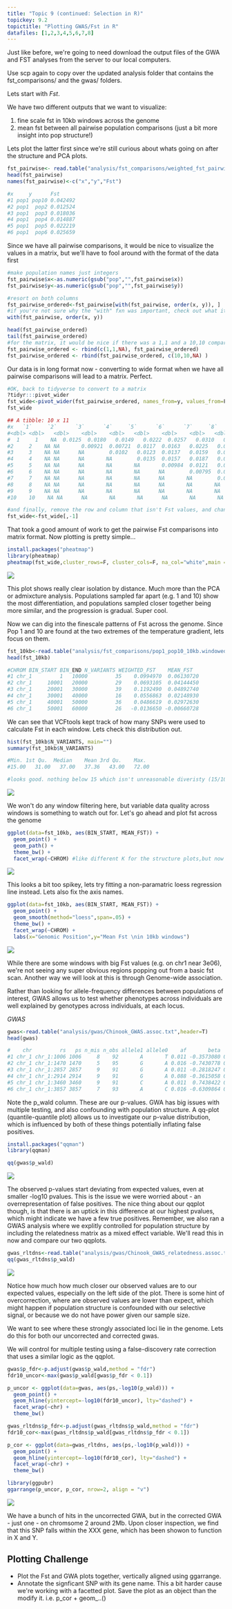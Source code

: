 ```yaml
---
title: "Topic 9 (continued: Selection in R)"
topickey: 9.2
topictitle: "Plotting GWAS/Fst in R"
datafiles: [1,2,3,4,5,6,7,8]
---
```

  
Just like before, we're going to need download the output files of the GWA and FST analyses from the server to our local computers.

Use scp again to copy over the updated analysis folder that contains the fst_comparisons/ and the gwas/ folders.


Lets start with *Fst*. 

We have two different outputs that we want to visualize: 
  1) fine scale fst in 10kb windows across the genome
  2) mean fst between all pairwise population comparisons (just a bit more insight into pop structure!)
  
  
Lets plot the latter first since we're still curious about whats going on after the structure and PCA plots.

```r
fst_pairwise<- read.table("analysis/fst_comparisons/weighted_fst_pairwise.txt")
head(fst_pairwise)
names(fst_pairwise)<-c("x","y","Fst")

#x     y      Fst
#1 pop1 pop10 0.042492
#2 pop1  pop2 0.012524
#3 pop1  pop3 0.018036
#4 pop1  pop4 0.014887
#5 pop1  pop5 0.022219
#6 pop1  pop6 0.025659
```
Since we have all pairwise comparisons, it would be nice to visualize the values in a matrix, but we'll have to fool around with the format of the data first
```r
#make population names just integers
fst_pairwise$x<-as.numeric(gsub("pop","",fst_pairwise$x))
fst_pairwise$y<-as.numeric(gsub("pop","",fst_pairwise$y))

#resort on both columns
fst_pairwise_ordered<-fst_pairwise[with(fst_pairwise, order(x, y)), ]
#if you're not sure why the "with" fxn was important, check out what it does below
with(fst_pairwise, order(x, y))

head(fst_pairwise_ordered)
tail(fst_pairwise_ordered)
#for the matrix, it would be nice if there was a 1,1 and a 10,10 comparison, to square things off. lets add them.
fst_pairwise_ordered <- rbind(c(1,1,NA), fst_pairwise_ordered)
fst_pairwise_ordered <- rbind(fst_pairwise_ordered, c(10,10,NA) )
```

Our data is in long format now - converting to wide format when we have all pairwise comparisons will lead to a matrix. Perfect.


```r
#OK, back to tidyverse to convert to a matrix
?tidyr:::pivot_wider
fst_wide<-pivot_wider(fst_pairwise_ordered, names_from=y, values_from=Fst)
fst_wide

## A tibble: 10 x 11
#x   `1`     `2`      `3`      `4`     `5`      `6`      `7`     `8`      `9`    `10`
#<dbl> <dbl>   <dbl>    <dbl>    <dbl>   <dbl>    <dbl>    <dbl>   <dbl>    <dbl>   <dbl>
#  1     1    NA  0.0125  0.0180   0.0149   0.0222  0.0257   0.0310   0.0423  0.0346   0.0425
#2     2    NA NA       0.00921  0.00721  0.0117  0.0163   0.0225   0.0327  0.0251   0.0360
#3     3    NA NA      NA        0.0102   0.0123  0.0137   0.0159   0.0262  0.0241   0.0271
#4     4    NA NA      NA       NA        0.0135  0.0157   0.0187   0.0282  0.0231   0.0299
#5     5    NA NA      NA       NA       NA       0.00984  0.0121   0.0244  0.0216   0.0292
#6     6    NA NA      NA       NA       NA      NA        0.00795  0.0176  0.0153   0.0216
#7     7    NA NA      NA       NA       NA      NA       NA        0.0107  0.0103   0.0182
#8     8    NA NA      NA       NA       NA      NA       NA       NA       0.00626  0.0144
#9     9    NA NA      NA       NA       NA      NA       NA       NA      NA        0.0131
#10    10    NA NA      NA       NA       NA      NA       NA       NA      NA       NA     

#and finally, remove the row and column that isn't Fst values, and change class = matrix
fst_wide<-fst_wide[,-1]
```

That took a good amount of work to get the pairwise Fst comparisons into matrix format. Now plotting is pretty simple...

```r
install.packages("pheatmap")
library(pheatmap)
pheatmap(fst_wide,cluster_rows=F, cluster_cols=F, na_col="white",main = "Pairwise Fst")
```

![](fst_1.jpeg)

This plot shows really clear isolation by distance. Much more than the PCA or admixcture analysis. 
Populations sampled far apart (e.g. 1 and 10) show the most differentiation, and populations sampled closer together being more similar, and the progression is gradual.
Super cool.

Now we can dig into the finescale patterns of Fst across the genome. Since Pop 1 and 10 are found at the two extremes of the temperature gradient, lets focus on them.
  

```r
fst_10kb<-read.table("analysis/fst_comparisons/pop1_pop10_10kb.windowed.weir.fst",header=T)
head(fst_10kb)

#CHROM BIN_START BIN_END N_VARIANTS WEIGHTED_FST    MEAN_FST
#1 chr_1         1   10000         35    0.0994970  0.06130720
#2 chr_1     10001   20000         29    0.0693105  0.04144450
#3 chr_1     20001   30000         39    0.1192490  0.04892740
#4 chr_1     30001   40000         16    0.0556863  0.02148930
#5 chr_1     40001   50000         36    0.0486619  0.02972630
#6 chr_1     50001   60000         26   -0.0136650 -0.00660728
```

We can see that VCFtools kept track of how many SNPs were used to calculate Fst in each window. Lets check this distribution out.

```r
hist(fst_10kb$N_VARIANTS, main="")
summary(fst_10kb$N_VARIANTS) 

#Min. 1st Qu.  Median    Mean 3rd Qu.    Max. 
#15.00   31.00   37.00   37.36   43.00   72.00 

#looks good. nothing below 15 which isn't unreasonable diveristy (15/10000 = 0.0015)
```
![](fst_2.jpeg)


We won't do any window filtering here, but variable data quality across windows is something to watch out for. Let's go ahead and plot fst across the genome

```r
ggplot(data=fst_10kb, aes(BIN_START, MEAN_FST)) +
  geom_point() +
  geom_path() +
  theme_bw() +
  facet_wrap(~CHROM) #like different K for the structure plots,but now we want fst by chromosome
```
![](fst_3.jpeg)

This looks a bit too spikey, lets try fitting a non-paramatric loess regression line instead. Lets also fix the axis names.
```r
ggplot(data=fst_10kb, aes(BIN_START, MEAN_FST)) +
  geom_point() +
  geom_smooth(method="loess",span=.05) +
  theme_bw() +
  facet_wrap(~CHROM) +
  labs(x="Genomic Position",y="Mean Fst \nin 10kb windows")

```
![](fst_4.jpeg)


While there are some windows with big Fst values (e.g. on chr1 near 3e06), we're not seeing any super obvious regions popping out from a basic fst scan. Another way we will look at this is through Genome-wide association.

Rather than looking for allele-frequency differences between populations of interest, GWAS allows us to test whether phenotypes across individuals are well explained by genotypes across individuals, at each locus.

*GWAS*

```r
gwas<-read.table("analysis/gwas/Chinook_GWAS.assoc.txt",header=T)
head(gwas)

#    chr         rs   ps n_mis n_obs allele1 allele0    af       beta        se    p_wald     p_fdr
#1 chr_1 chr_1:1006 1006     8    92       A       T 0.011 -0.3573080 0.5302345 0.5019816 0.8086090
#2 chr_1 chr_1:1470 1470     5    95       G       A 0.016 -0.7430778 0.4713674 0.1181495 0.5570746
#3 chr_1 chr_1:2857 2857     9    91       G       A 0.011 -0.2818247 0.7553201 0.7098653 0.9062662
#4 chr_1 chr_1:2914 2914     9    91       G       A 0.088 -0.3615058 0.2385600 0.1328986 0.5727862
#5 chr_1 chr_1:3460 3460     9    91       C       A 0.011  0.7438422 0.5261554 0.1606097 0.6044356
#6 chr_1 chr_1:3857 3857     7    93       A       C 0.016 -0.6309864 0.4731316 0.1854139 0.6234073
```
Note the p_wald column. These are our p-values. GWA has big issues with multiple testing, and also confounding with population structure.
A qq-plot (quantile-quantile plot) allows us to investigate our p-value distribution, which is influenced by both of these things potentially inflating false positives.

```r
install.packages("qqman")
library(qqman)

qq(gwas$p_wald)
```

![](gwas_1.jpeg)

The observed p-values start deviating from expected values, even at smaller -log10 pvalues. This is the issue we were worried about - an overrepresentation of false positives. 
The nice thing about our qqplot though, is that there is an uptick in this difference at our highest pvalues, which might indicate we have a few true positives.
Remember, we also ran a GWAS analysis where we explitly controlled for population structure by including the relatedness matrix as a mixed effect variable. We'll read this in now and compare our two qqplots.

```r
gwas_rltdns<-read.table("analysis/gwas/Chinook_GWAS_relatedness.assoc.txt",header=T)
qq(gwas_rltdns$p_wald)

```

![](gwas_2.jpeg)

Notice how much how much closer our observed values are to our expected values, especially on the left side of the plot. There is some hint of overcorrection, where are observed values are lower than expect, which might happen if population structure is confounded with our selective signal, or because we do not have power given our sample size.

We want to see where these strongly associated loci lie in the genome. Lets do this for both our uncorrected and corrected gwas. 

We will control for multiple testing using a false-discovery rate correction that uses a similar logic as the qqplot.

```r
gwas$p_fdr<-p.adjust(gwas$p_wald,method = "fdr")
fdr10_uncor<-max(gwas$p_wald[gwas$p_fdr < 0.1])

p_uncor <- ggplot(data=gwas, aes(ps,-log10(p_wald))) +
  geom_point() +
  geom_hline(yintercept=-log10(fdr10_uncor), lty="dashed") +
  facet_wrap(~chr) +
  theme_bw()

gwas_rltdns$p_fdr<-p.adjust(gwas_rltdns$p_wald,method = "fdr")
fdr10_cor<-max(gwas_rltdns$p_wald[gwas_rltdns$p_fdr < 0.1])

p_cor <- ggplot(data=gwas_rltdns, aes(ps,-log10(p_wald))) +
  geom_point() +
  geom_hline(yintercept=-log10(fdr10_cor), lty="dashed") +
  facet_wrap(~chr) +
  theme_bw()

library(ggpubr)
ggarrange(p_uncor, p_cor, nrow=2, align = "v")
```

![](gwas_3.jpeg)


We have a bunch of hits in the uncorrected GWA, but in the corrected GWA - just one - on chromsome 2 around 2Mb.
Upon closer inspection, we find that this SNP falls within the XXX gene, which has been showon to function in X and Y.

Plotting Challenge
-------------------
 - Plot the Fst and GWA plots together, vertically aligned using ggarrange.
 - Annotate the signficant SNP with its gene name. This a bit harder cause we're working with a facetted plot. Save the plot as an object than the modify it.
 i.e. p_cor + geom_..()





